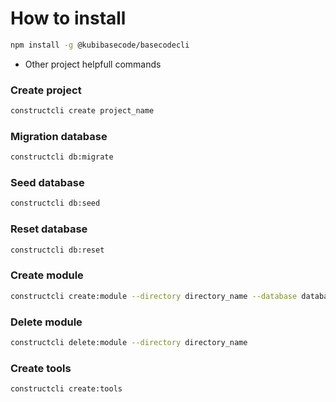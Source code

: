 # How to install
```bash
npm install -g @kubibasecode/basecodecli
```

* Other project helpfull commands

### Create project
```bash
constructcli create project_name
```
### Migration database
```bash
constructcli db:migrate
```
### Seed database
```bash
constructcli db:seed
```

### Reset database
```bash
constructcli db:reset
```

### Create module
```bash
constructcli create:module --directory directory_name --database database_name --modulename modulename
```

### Delete module
```bash
constructcli delete:module --directory directory_name
```

### Create tools
```bash
constructcli create:tools
```